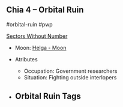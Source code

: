 ## Chia 4 &ndash; Orbital Ruin

#orbital-ruin #pwp

[Sectors Without Number](https://sectorswithoutnumber.com/sector/bfDcBzTtgpeyLUfwzjio/orbitalRuin/iZ0qNEA5vD5yhFPvYZwj)

- Moon: [Helga - Moon](../../../Gaming/StarsWithoutNumber/PiratesWithoutPlunder/Helga%20-%20Moon.md)

- Atributes
	- Occupation: Government researchers
	- Situation: Fighting outside interlopers

- Orbital Ruin Tags
	- 

